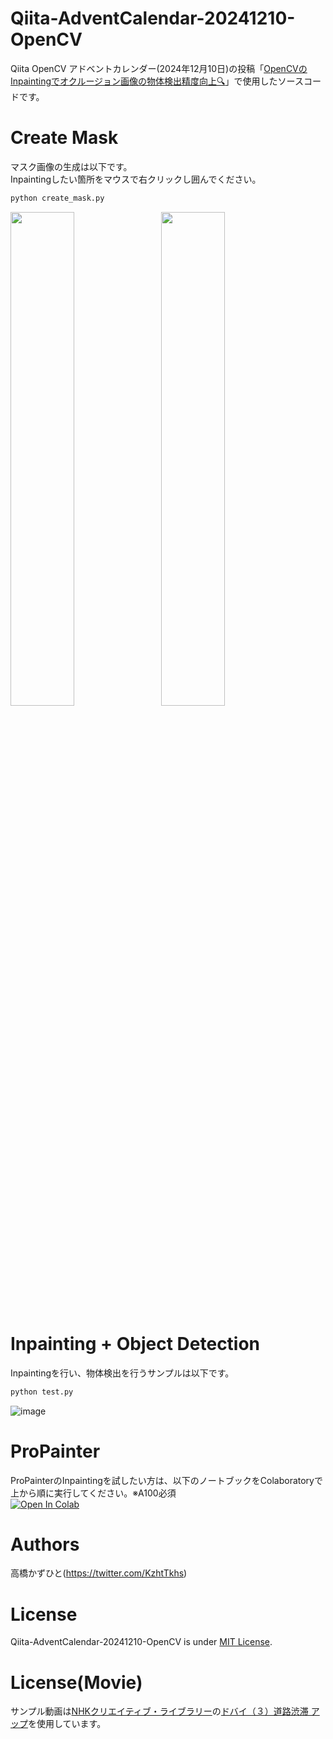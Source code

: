 # Qiita-AdventCalendar-20241210-OpenCV
Qiita OpenCV アドベントカレンダー(2024年12月10日)の投稿「[OpenCVのInpaintingでオクルージョン画像の物体検出精度向上🔍]()」で使用したソースコードです。


# Create Mask
マスク画像の生成は以下です。<br>
Inpaintingしたい箇所をマウスで右クリックし囲んでください。<br>
```bash
python create_mask.py
```
<img src="https://github.com/user-attachments/assets/f4fba4ee-04c4-4c3d-9610-09a2e9a2a3bb" loading="lazy" width="45%">　<img src="https://github.com/user-attachments/assets/be93f468-3af6-463c-87fc-86ac709ed78d" loading="lazy" width="45%">

# Inpainting + Object Detection
Inpaintingを行い、物体検出を行うサンプルは以下です。
```bash
python test.py
```
![image](https://github.com/user-attachments/assets/45c07058-3ffe-4aad-b87b-84a9b1df7042)

# ProPainter
ProPainterのInpaintingを試したい方は、以下のノートブックをColaboratoryで上から順に実行してください。※A100必須<br>
[![Open In Colab](https://colab.research.google.com/assets/colab-badge.svg)](https://colab.research.google.com/github/Kazuhito00/Qiita-AdventCalendar-20241210-OpenCV//blob/main/Qiita-Advent-Calendar-ProPainter.ipynb)

# Authors
高橋かずひと(https://twitter.com/KzhtTkhs)
 
# License 
Qiita-AdventCalendar-20241210-OpenCV is under [MIT License](LICENSE).

# License(Movie)
サンプル動画は[NHKクリエイティブ・ライブラリー](https://www.nhk.or.jp/archives/creative/)の[ドバイ（３）道路渋滞 アップ](https://www2.nhk.or.jp/archives/movies/?id=D0002050330_00000)を使用しています。
